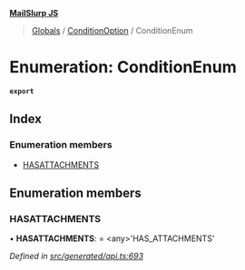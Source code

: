 **[MailSlurp JS](../README.md)**

> [Globals](../README.md) / [ConditionOption](../modules/conditionoption.md) / ConditionEnum

# Enumeration: ConditionEnum

**`export`** 

## Index

### Enumeration members

* [HASATTACHMENTS](conditionoption.conditionenum.md#hasattachments)

## Enumeration members

### HASATTACHMENTS

•  **HASATTACHMENTS**:  = \<any>'HAS\_ATTACHMENTS'

*Defined in [src/generated/api.ts:693](https://github.com/mailslurp/mailslurp-client/blob/cce5bf2/src/generated/api.ts#L693)*
